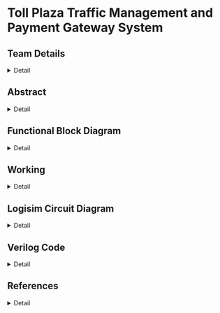 # Toll Plaza Traffic Management and Payment Gateway System

<!-- First Section -->
## Team Details
<details>
  <summary>Detail</summary>
  
> Semester: 3rd Sem B. Tech. CSE

> Section: S1

> Team ID: S1-T11

> Member 1: Amulya Paathipati Kolar, 231CS111,  amulyapaathipatikolar.231cs111@nitk.edu.in

> Member 2: Preeti Mondal, 231CS144, preetimondal.231cs144@nitk.edu.in

> Member 3: Vanshika Mittal, 231CS163, vanshikamittal.231cs163@nitk.edu.in
</details>

<!-- Second Section -->
## Abstract
<details>
  <summary>Detail</summary>
  
  #### Motivation: 
  Toll plazas often become chaotic due to vehicles switching lanes to save time, and the mix of Fastag and cash users creates additional congestion. While Fastag systems aim to speed up toll collection, cash payments in Fastag lanes slow traffic. Toll facilities help reduce congestion and improve mobility, and provide an additional source of funding for local construction and maintenance projects. Hence, we aimed to create a more streamlined system that satisfies the mentioned functions.
  
  #### Problem Statement:
  We propose to make a system that reduces toll plaza congestion by segregating vehicles based on Fastag validity, weight, and payment method, while providing dedicated lanes for VIP and emergency vehicles. This system will streamline traffic flow, ensure efficient toll collection, and prioritize immediate passage for high-priority vehicles. Fastag users will experience a faster process with balance and payment checks, while non-Fastag users will be directed to cash lanes, minimizing overall delays.
  
  #### Features:
  1. Separate Lane for VIP and Emergency Vehicles: These vehicles will have a dedicated lane for immediate passage.
  2. General Vehicle Check for Fastag Validity: All general vehicles will be checked for a valid Fastag account (using Luhn’s Algorithm).
     - Vehicles with Fastag will be segregated into lanes based on their weight.
     - Vehicles without Fastag will be directed to a cash counter.
  3. Balance Check and Payment Authentication: At the toll gate, the system will check the Fastag balance:
     - If balance is sufficient, payment is authenticated and a green light will indicate that the vehicle can pass.
     - If balance is insufficient or payment fails, a red light will indicate the vehicle is not allowed to pass.
 
</details>

## Functional Block Diagram
<details>
  <summary>Detail</summary>
  
![S1-T11 drawio](https://github.com/user-attachments/assets/a72f91d2-8ab6-482d-8920-6cf7948c18bd)

</details>

<!-- Third Section -->
## Working
<details>
  <summary>Detail</summary>

This project aims to implement an intelligent vehicle lane management system with priority vehicle handling and Fastag validation. The system operates as follows:
1. Priority Vehicle Detection: A 2-bit counter and a button are used to differentiate between priority and non-priority vehicles. When the button is pressed once, it signals the presence of a priority vehicle, and pressing it again indicates a regular vehicle such as a truck, car, or bike.
2. Fastag Validation Using Luhn’s Algorithm: The system takes the Fastag ID of the vehicle as a 16-bit input (4 digit number represented in BCD format) and validates it using the Luhn Algorithm. The Luhn algorithm, also known as the modulus 10 or mod 10 algorithm, is a checksum formula used to validate a variety of identification numbers, such as credit card numbers, IMEI numbers and Social Insurance Numbers. This algorithm checks the validity of the Fastag by performing a series of steps:
    - Starting from the rightmost digit, every second digit is doubled.
    - If doubling results in a number greater than 9, the digits of the number are added together. This part of the circuit was optimized by using the Quine - McCluskey Method.
    - The adjusted and untouched digits are summed, and the sum is checked using modulo 10. If the result is 0, the Fastag is considered valid. Otherwise, the vehicle is redirected to the cash payment lane.
3. Vehicle Type Identification: Once validated, the vehicle type is input using a button and a modulo-3 2-bit counter, categorizing the vehicle as a truck (00), car (01), or bike (10).
4. Lane Assignment: The system assigns lanes based on vehicle type using multiplexers:
    - Trucks are assigned to lanes 1 and 2.
    - Cars are assigned to lanes 3 and 4.
    - Bikes are assigned to lanes 5 and 6. 
    - Lane assignment is managed to evenly distribute vehicles across lanes to avoid congestion using a comparator. Additional logic ensures that no lane exceeds the maximum capacity of 7 vehicles, as indicated by a 3-bit up-down counter.
5. Queue Management and Payment Processing: Upon entering a lane, the vehicle must pay a toll. The system takes the toll amount as input and randomly generates the vehicle’s account balance. If the balance is sufficient, payment is processed successfully, allowing the vehicle to pass and decrementing the queue size. Otherwise, the vehicle remains in the lane until payment is resolved.

#### Flowchart
<p align="center">
  <img src="https://github.com/user-attachments/assets/a2ea39b6-1c3d-4e31-8236-0afb8e918e66" width =800/>
</p>

#### Functional Table
![S1-T11-Functional Table](https://github.com/user-attachments/assets/ad29610d-726f-4c59-99e6-045c37e24a9a)

(Key: Clk- Clock, Res- Reset, En- Enable, P- Priority Vehicle, C- Common Vehicle)

</details>

<!-- Fourth Section -->
## Logisim Circuit Diagram
<details>
  <summary>Detail</summary>

  The [Logisim](https://github.com/Vanshika-Mittal/TollPlazaManagementSystem-S1-T11/tree/main/Logisim) folder consists of the logisim files of the overall Toll Plaza Management circuit.

  ```
  Steps to use main circuit:
   1.  Using Priority Vehicle button, indicate whether vehicle is of priority or not
   2.  Input Vehicle's 16-bit Fastag ID and select Vehicle Type using button
   3.  Enqueue Vehicle, it will be added to appropriate lane if Fastag verified
   4.  Update Ticket Price
   5.  Using Ctrl+K, simulate regular clock ticks to ensure vehicles dequeued at regular frequency
```

  #### Main Circuit Diagram:
  ![S1-T11-Main](https://github.com/Vanshika-Mittal/TollPlazaManagementSystem-S1-T11/blob/main/Snapshots/Logisim%20Circuits/S1-T11-Main.png)

<details>
  <summary>Additional Module Circuit Diagrams</summary>
  
  #### Luhn's Algorithm Module:
  <p align="center">
  <img src="https://github.com/Vanshika-Mittal/TollPlazaManagementSystem-S1-T11/blob/main/Snapshots/Logisim%20Circuits/S1-T11-LuhnsAlgorithm.png?raw=true" width=500/>
  </p>

  #### Lane Separation Module:

   <p align="center">
  <img src="https://github.com/Vanshika-Mittal/TollPlazaManagementSystem-S1-T11/blob/main/Snapshots/Logisim%20Circuits/S1-T11-LaneSeparator.png?raw=true" width=500/>
  </p>

  #### Payment Processor Module:
   <p align="center">
  <img src="https://github.com/Vanshika-Mittal/TollPlazaManagementSystem-S1-T11/blob/main/Snapshots/Logisim%20Circuits/S1-T11-PaymentProcessor.png?raw=true" width=600/>
  </p>
</details>
</details>

<!-- Fifth Section -->
## Verilog Code

<details>
  <summary>Detail</summary>
  
  The [Verilog](https://github.com/Vanshika-Mittal/TollPlazaManagementSystem-S1-T11/tree/main/Verilog) folder contains the main verilog code files with Gate-level and Behavioural Modelling with all modules and functional test bench file. The relevant output files are also included in the same folder.

<details>
  <summary>Gateflow Modelling</summary>
  
  ``` verilog 
  
// Design of Digital Systems - Mini Project 2024-25
// S1-T11: Toll Plaza Management System
// Team members:
// 1. Amulya Paathipati Kolar 231CS111
// 2. Preeti Mondal 231CS144
// 3. Vanshika Mittal 231CS163

// Toll Plaza Management System Gateflow Modelling

module toll_traffic_management(clk, reset, enable, lane1, lane2, lane3, lane4, lane5, lane6, a, b, c, d, priority, common, cash, vhType, selectedLane, flane1, flane2, flane3, flane4, flane5, flane6, truck1_bal, truck2_bal, car1_bal, car2_bal, bike1_bal, bike2_bal);
    input clk, reset, enable;
    input [2:0] lane1, lane2, lane3, lane4, lane5, lane6;
    input [3:0] a, b, c, d;
    input priority, common;
    input [1:0] vhType;
    output reg cash;
    output [2:0] selectedLane;
    output [2:0] flane1, flane2, flane3, flane4, flane5, flane6;
    output [3:0] truck1_bal, truck2_bal, car1_bal, car2_bal, bike1_bal, bike2_bal;

    wire cashW;
    wire [2:0] l21, l22, l23, l24, l25, l26, chosenLane;
    wire [3:0] truck_bal1, truck_bal2, car_bal1, car_bal2, bike_bal1, bike_bal2;
    
    luhn_gate LG (.a(a), .b(b), .c(c), .d(d), .enable(enable), .valid(cashW)); // check if the vehicle has a valid fastag ID
    lane_separation LS ( // direct the vehicle to the appropriate lane
        .lane1(lane1),
        .lane2(lane2),
        .lane3(lane3),
        .lane4(lane4),
        .lane5(lane5),
        .lane6(lane6),
        .vhType(vhType),
        .en(enable),
        .clk(clk),
        .selectedLane(chosenLane),
        .flane1(flane1),
        .flane2(flane2),
        .flane3(flane3),
        .flane4(flane4),
        .flane5(flane5),
        .flane6(flane6)
    );

    payment_processor PP ( // checks the balances of vehicles at the gates and validates payments
        .selectedLane(chosenLane),
        .lane1(lane1), 
        .lane2(lane2), 
        .lane3(lane3), 
        .lane4(lane4), 
        .lane5(lane5), 
        .lane6(lane6),
        .vhType(vhType),
        .clk(~clk), 
        .reset(reset), 
        .Lane1(l21), 
        .Lane2(l22), 
        .Lane3(l23), 
        .Lane4(l24), 
        .Lane5(l25), 
        .Lane6(l26),
        .truck_bal1(truck_bal1), 
        .truck_bal2(truck_bal1), 
        .car_bal1(car_bal1), 
        .car_bal2(car_bal2), 
        .bike_bal1(bike_bal1), 
        .bike_bal2(bike_bal2)
    );

    assign selectedLane = chosenLane;
    assign truck1_bal = truck_bal1;
    assign truck2_bal = truck_bal2;
    assign car1_bal = car_bal1;
    assign car2_bal = car_bal2;
    assign bike1_bal = bike_bal1;
    assign bike2_bal = bike_bal2;
endmodule

// validating fastag IDs
module luhn_gate (a, b, c, d, enable, valid);
    input [3:0] a, b, c, d;
    input enable; 
    output valid;

    wire [3:0] b2, d2, sum1, sum2, sum3, sum4, sum5, sum6;
    wire [3:0] y1;
    wire y2;

    // doubling the even indexed digits
    double_bcd double1(b, b2);
    double_bcd double2(d, d2);

    buf(y1[0], 0);
    buf(y1[1], 0);
    buf(y1[2], 0);
    buf(y1[3], 0);

    // adding all the digits
    eight_bit_adder adder1(y1, a, b2, sum1, sum2);
    eight_bit_adder adder2(sum1, sum2, c, sum3, sum4);
    eight_bit_adder adder3(sum3, sum4, d, sum5, sum6);

    // checking if the sum % 10 == 0
    nor(y2, sum6[3], sum6[2], sum6[1], sum6[0]);
    and(valid, y2, enable);
endmodule

// segregates vehicles into their types (trucks, cars, bikes)
module vehicle_type_segregation (clk, reset, type);
    input clk, reset;
    output [1:0] type;

    wire q1, q0;
    two_bit_counter CTB (.clk(clk), .reset(reset), .count(type));
endmodule

// directs the vehicle to the most appropriate lane
module lane_separation (lane1, lane2, lane3, lane4, lane5, lane6, vhType, en, clk, selectedLane, flane1, flane2, flane3, flane4, flane5, flane6);
    input wire [2:0] lane1, lane2, lane3, lane4, lane5, lane6;
    input [1:0] vhType;
    input en, clk;
    output [2:0] selectedLane;
    output [2:0] flane1, flane2, flane3, flane4, flane5, flane6;
    
    wire [2:0] finalLane;
    wire [7:0] out;
    wire [2:0] y1, l1, l2, l3, y2;
    buf(y1[0], 0);
    buf(y1[1], 0);
    buf(y1[2], 0);
    mux4to1 mux1(lane1, lane3, lane5, y1, vhType, l1);
    mux4to1 mux2(lane2, lane4, lane6, y1, vhType, l2);
    comparator_3_bit comp1(l1, l2, l3);
    buf (y2[2], vhType[1]);
    buf (y2[1], vhType[0]);
    buf (y2[0], 0);
    three_bit_adder adder1(l3, y2, selectedLane);
    decoder3_to_8 decoder1(selectedLane, out, en);

    wire up, ctrl1, ctrl2, ctrl3, ctrl4, ctrl5, ctrl6;
    buf(up, 1);
    and(ctrl1, clk, out[1]);
    and(ctrl2, clk, out[2]);
    and(ctrl3, clk, out[3]);
    and(ctrl4, clk, out[4]);
    and(ctrl5, clk, out[5]);
    and(ctrl6, clk, out[6]);

    up_down_counter UDC1 (.clk(ctrl1), .reset(reset), .up_down(up), .curr(lane1), .count(flane1));
    up_down_counter UDC2 (.clk(ctrl2), .reset(reset), .up_down(up), .curr(lane2), .count(flane2));
    up_down_counter UDC3 (.clk(ctrl3), .reset(reset), .up_down(up), .curr(lane3), .count(flane3));
    up_down_counter UDC4 (.clk(ctrl4), .reset(reset), .up_down(up), .curr(lane4), .count(flane4));
    up_down_counter UDC5 (.clk(ctrl5), .reset(reset), .up_down(up), .curr(lane5), .count(flane5));
    up_down_counter UDC6 (.clk(ctrl6), .reset(reset), .up_down(up), .curr(lane6), .count(flane6));
endmodule

// generates random balances for vehicles at every lane and checks if the vehicle has enough balance to pay the toll ticket
module payment_processor (selectedLane, lane1, lane2, lane3, lane4, lane5, lane6, vhType, clk, reset, Lane1, Lane2, Lane3, Lane4, Lane5, Lane6, truck_bal1, truck_bal2, car_bal1, car_bal2, bike_bal1, bike_bal2);
    input [2:0] selectedLane, lane1, lane2, lane3, lane4, lane5, lane6;
    input [1:0] vhType;
    input clk, reset;
    output wire [2:0] Lane1, Lane2, Lane3, Lane4, Lane5, Lane6;
    output [3:0] truck_bal1, truck_bal2, car_bal1, car_bal2, bike_bal1, bike_bal2;

    wire [3:0] truck1_bal, truck2_bal, car1_bal, car2_bal, bike1_bal, bike2_bal;
    wire [3:0] truckT, carT, bikeT;
    assign truckT = 4'b0101;
    assign carT = 4'b0100;
    assign bikeT = 4'b0010;

    random_4bit_truck1 RBT1 (.clk(~clk), .reset(reset), .random_number(truck1_bal));
    random_4bit_truck2 RBT2 (.clk(~clk), .reset(reset), .random_number(truck2_bal));
    random_4bit_car1 RBC1 (.clk(~clk), .reset(reset), .random_number(car1_bal));
    random_4bit_car2 RBC2 (.clk(~clk), .reset(reset), .random_number(car2_bal));
    random_4bit_bike1 RBB1 (.clk(~clk), .reset(reset), .random_number(bike1_bal));
    random_4bit_bike2 RBB2 (.clk(~clk), .reset(reset), .random_number(bike2_bal));

    wire tb1_gt, tb1_lt, tb1_et;
    wire tb2_gt, tb2_lt, tb2_et;
    wire cb1_gt, cb1_lt, cb1_et;
    wire cb2_gt, cb2_lt, cb2_et;
    wire bb1_gt, bb1_lt, bb1_et;
    wire bb2_gt, bb2_lt, bb2_et;

    comparator_4_bit CFB1 (.A(truck1_bal), .B(truckT), .A_gt_B(tb1_gt), .A_lt_B(tb1_lt), .A_eq_B(tb1_et));
    comparator_4_bit CFB2 (.A(truck2_bal), .B(truckT), .A_gt_B(tb2_gt), .A_lt_B(tb2_lt), .A_eq_B(tb2_et));
    comparator_4_bit CFB3 (.A(car1_bal), .B(carT), .A_gt_B(cb1_gt), .A_lt_B(cb1_lt), .A_eq_B(cb1_et));
    comparator_4_bit CFB4 (.A(car2_bal), .B(carT), .A_gt_B(cb2_gt), .A_lt_B(cb2_lt), .A_eq_B(cb2_et));
    comparator_4_bit CFB5 (.A(bike1_bal), .B(bikeT), .A_gt_B(bb1_gt), .A_lt_B(bb1_lt), .A_eq_B(bb1_et));
    comparator_4_bit CFB6 (.A(bike2_bal), .B(bikeT), .A_gt_B(bb2_gt), .A_lt_B(bb2_lt), .A_eq_B(bb2_et));

    wire t1_res, t2_res, c1_res, c2_res, b1_res, b2_res;
    or(t1_res, tb1_gt, tb1_et);
    or(t2_res, tb2_gt, tb2_et);
    or(c1_res, cb1_gt, cb1_et);
    or(c2_res, cb2_gt, cb2_et);
    or(b1_res, bb1_gt, bb1_et);
    or(b2_res, bb2_gt, bb2_et);

    wire t1_ud, t2_ud, c1_ud, c2_ud, b1_ud, b2_ud; 
    not(t1_ud, t1_res);
    not(t2_ud, t2_res);
    not(c1_ud, c1_res);
    not(c2_ud, c2_res);
    not(b1_ud, b1_res);
    not(b2_ud, b2_res);

    up_down_counter UDC1 (.clk(clk), .reset(reset), .up_down(t1_ud), .curr(lane1), .count(Lane1));
    up_down_counter UDC2 (.clk(clk), .reset(reset), .up_down(t2_ud), .curr(lane2), .count(Lane2));
    up_down_counter UDC3 (.clk(clk), .reset(reset), .up_down(c1_ud), .curr(lane3), .count(Lane3));
    up_down_counter UDC4 (.clk(clk), .reset(reset), .up_down(c2_ud), .curr(lane4), .count(Lane4));
    up_down_counter UDC5 (.clk(clk), .reset(reset), .up_down(b1_ud), .curr(lane5), .count(Lane5));
    up_down_counter UDC6 (.clk(clk), .reset(reset), .up_down(b2_ud), .curr(lane6), .count(Lane6));
endmodule

// generates a random 4-bit binary number for the balance
module random_4bit_truck1 (
    input wire clk,
    input wire reset,
    output wire [3:0] random_number
);

    wire [3:0] lfsr;
    wire feedback;
    wire d0, d1, d2, d3;

    xor(feedback, lfsr[3], lfsr[2]);

    d_flip_flop ff23 (.clk(clk), .d(d0), .reset(reset), .q(lfsr[0]));
    d_flip_flop ff24 (.clk(clk), .d(d1), .reset(reset), .q(lfsr[1]));
    d_flip_flop ff25 (.clk(clk), .d(d2), .reset(reset), .q(lfsr[2]));
    d_flip_flop ff26 (.clk(clk), .d(d3), .reset(reset), .q(lfsr[3]));

    not (d0, reset);
    and (d1, lfsr[0], reset);
    and (d2, lfsr[1], reset);
    and (d3, feedback, reset);

    assign random_number = lfsr;
endmodule

module random_4bit_truck2 (
    input wire clk,
    input wire reset,
    output wire [3:0] random_number
);

    wire [3:0] lfsr;
    wire feedback;
    wire d0, d1, d2, d3;

    xor(feedback, lfsr[3], lfsr[2]);

    d_flip_flop ff19 (.clk(clk), .d(d0), .reset(reset), .q(lfsr[0]));
    d_flip_flop ff20 (.clk(clk), .d(d1), .reset(reset), .q(lfsr[1]));
    d_flip_flop ff21 (.clk(clk), .d(d2), .reset(reset), .q(lfsr[2]));
    d_flip_flop ff22 (.clk(clk), .d(d3), .reset(reset), .q(lfsr[3]));

    not (d0, reset);
    and (d1, lfsr[0], reset);
    and (d2, lfsr[1], reset);
    and (d3, feedback, reset);

    assign random_number = lfsr;
endmodule

module random_4bit_car1 (
    input wire clk,
    input wire reset,
    output wire [3:0] random_number
);

    wire [3:0] lfsr;
    wire feedback;
    wire d0, d1, d2, d3;

    xor(feedback, lfsr[3], lfsr[2]);

    d_flip_flop ff15 (.clk(clk), .d(d0), .reset(reset), .q(lfsr[0]));
    d_flip_flop ff16 (.clk(clk), .d(d1), .reset(reset), .q(lfsr[1]));
    d_flip_flop ff17 (.clk(clk), .d(d2), .reset(reset), .q(lfsr[2]));
    d_flip_flop ff18 (.clk(clk), .d(d3), .reset(reset), .q(lfsr[3]));

    not (d0, reset);
    and (d1, lfsr[0], reset);
    and (d2, lfsr[1], reset);
    and (d3, feedback, reset);

    assign random_number = lfsr;
endmodule

module random_4bit_car2 (
    input wire clk,
    input wire reset,
    output wire [3:0] random_number
);

    wire [3:0] lfsr;
    wire feedback;
    wire d0, d1, d2, d3;

    xor(feedback, lfsr[3], lfsr[2]);

    d_flip_flop ff11 (.clk(clk), .d(d0), .reset(reset), .q(lfsr[0]));
    d_flip_flop ff12 (.clk(clk), .d(d1), .reset(reset), .q(lfsr[1]));
    d_flip_flop ff13 (.clk(clk), .d(d2), .reset(reset), .q(lfsr[2]));
    d_flip_flop ff14 (.clk(clk), .d(d3), .reset(reset), .q(lfsr[3]));

    not (d0, reset);
    and (d1, lfsr[0], reset);
    and (d2, lfsr[1], reset);
    and (d3, feedback, reset);

    assign random_number = lfsr;
endmodule

module random_4bit_bike1 (
    input wire clk,
    input wire reset,
    output wire [3:0] random_number
);

    wire [3:0] lfsr;
    wire feedback;
    wire d0, d1, d2, d3;

    xor(feedback, lfsr[3], lfsr[2]);

    d_flip_flop ff7 (.clk(clk), .d(d0), .reset(reset), .q(lfsr[0]));
    d_flip_flop ff8 (.clk(clk), .d(d1), .reset(reset), .q(lfsr[1]));
    d_flip_flop ff9 (.clk(clk), .d(d2), .reset(reset), .q(lfsr[2]));
    d_flip_flop ff10 (.clk(clk), .d(d3), .reset(reset), .q(lfsr[3]));

    not (d0, reset);
    and (d1, lfsr[0], reset);
    and (d2, lfsr[1], reset);
    and (d3, feedback, reset);

    assign random_number = lfsr;
endmodule

module random_4bit_bike2 (
    input wire clk,
    input wire reset,
    output wire [3:0] random_number
);

    wire [3:0] lfsr;
    wire feedback;
    wire d0, d1, d2, d3;

    xor(feedback, lfsr[3], lfsr[2]);

    d_flip_flop ff3 (.clk(clk), .d(d0), .reset(reset), .q(lfsr[0]));
    d_flip_flop ff4 (.clk(clk), .d(d1), .reset(reset), .q(lfsr[1]));
    d_flip_flop ff5 (.clk(clk), .d(d2), .reset(reset), .q(lfsr[2]));
    d_flip_flop ff6 (.clk(clk), .d(d3), .reset(reset), .q(lfsr[3]));

    not (d0, reset);
    and (d1, lfsr[0], reset);
    and (d2, lfsr[1], reset);
    and (d3, feedback, reset);

    assign random_number = lfsr;
endmodule


// compares two 4-bit binary numbers
module comparator_4_bit (
    input wire [3:0] A,
    input wire [3:0] B,
    output wire A_gt_B,
    output wire A_lt_B,
    output wire A_eq_B
);

    wire [3:0] a_not, b_not;
    wire [3:0] a_and_b;
    wire [3:0] a_and_b_not;
    wire [3:0] a_not_and_b;
    wire [3:0] a_gt_b_intermediate, a_lt_b_intermediate;

    not (a_not[0], A[0]);
    not (a_not[1], A[1]);
    not (a_not[2], A[2]);
    not (a_not[3], A[3]);
    
    not (b_not[0], B[0]);
    not (b_not[1], B[1]);
    not (b_not[2], B[2]);
    not (b_not[3], B[3]);

    wire w1, w2, w3, w4, w11, w12, w21, w22, w31, w32, w41, w42;

    and(A_eq_B, w1, w2, w3, w4);
    and(w11, A[0], b_not[0]);
    and(w12, a_not[0], B[0]);
    or(w1, w11, w12);
    and(w21, A[1], b_not[1]);
    and(w22, a_not[1], B[1]);
    or(w2, w21, w22);
    and(w31, A[2], b_not[2]);
    and(w32, a_not[2], B[2]);
    or(w3, w31, w32);
    and(w41, A[3], b_not[3]);
    and(w42, a_not[3], B[3]);
    or(w4, w41, w42);

    wire a_gt_b_0, a_gt_b_1, a_gt_b_2, a_gt_b_3;
    wire w5, w6, w7, w8, w9, w10, w13, w14;

    and (a_gt_b_0, A[3], b_not[3]);
    and(w5, A[3], B[3]);
    and (a_gt_b_1, A[2], b_not[2], w5);
    and(w6, A[2], B[2]);
    and(w7, A[3], B[3]);
    or(w8, w6, w7);
    and (a_gt_b_2, A[1], b_not[1], w8);
    and(w9, A[1], B[1]);
    and(w10, A[2], B[2]);
    and(w13, A[3], B[3]);
    or(w14, w9, w10, w13);
    and (a_gt_b_3, A[0], b_not[0], w14);

    or (A_gt_B, a_gt_b_0, a_gt_b_1, a_gt_b_2, a_gt_b_3);

    wire a_lt_b_0, a_lt_b_1, a_lt_b_2, a_lt_b_3;

    and (a_lt_b_0, B[3], a_not[3]);
    and (a_lt_b_1, B[2], a_not[2], w5);
    and (a_lt_b_2, B[1], a_not[1], w8);
    and (a_lt_b_3, B[0], a_not[0], w14);

    or (A_lt_B, a_lt_b_0, a_lt_b_1, a_lt_b_2, a_lt_b_3);
endmodule

// 3-bit up-down counter used to increment and decrement the count of vehicles at every lane
module up_down_counter (
    input wire clk,
    input wire reset,
    input wire up_down,
    input wire [2:0] curr, 
    output reg [2:0] count
);

    wire n1, n2, n3, n4, n5, n6;
    wire [2:0] temp;

    d_flip_flop ff0 (.clk(clk), .d(curr[0]), .reset(reset), .q(temp[0]));
    d_flip_flop ff1 (.clk(clk), .d(curr[1]), .reset(reset), .q(temp[1]));
    d_flip_flop ff2 (.clk(clk), .d(curr[2]), .reset(reset), .q(temp[2]));

    not(n1, count[0]);
    not(n2, count[1]);
    not(n3, count[2]);

    and(and1, up_down, n1);
    and(and2, count[0], up_down);
    and(and3, count[1], count[0]);

    and(and4, n1, n2);
    and(and5, count[1], n1);
    and(and6, n2, n3);

    or(d0, and1, count[0]);
    or(d1, and2, and4);
    or(d2, and3, and6);

endmodule

module two_bit_counter (
    input wire clk,
    input wire reset,
    output wire [1:0] count
);
    wire nclk;
    wire d0, d1;
    wire q0, q1;

    not(nclk, clk);
    d_flip_flop ff0 (.clk(clk), .d(d0), .reset(reset), .q(q0));
    d_flip_flop ff1 (.clk(clk), .d(d1), .reset(reset), .q(q1));
    xor(d0, q0, 1'b1);
    and(d1, q0, nclk);
    assign count = {q1, q0};
endmodule

module d_flip_flop (
    input wire clk,
    input wire d,
    input wire reset,
    output wire q
);

    wire nclk;
    wire nand1_out, nand2_out;

    not(nclk, clk);

    nand(nand1_out, d, nclk);
    nand(nand2_out, nand1_out, clk);

    wire reset_n;
    not(reset_n, reset);
    nand(q, nand2_out, reset_n);

endmodule

module decoder3_to_8 (in, out, en);
    input [2:0] in;
    input en;
    output [7:0] out;

    wire [2:0] not_in;

    // NOT gates for input
    not (not_in[0], in[0]);
    not (not_in[1], in[1]);
    not (not_in[2], in[2]);

    // AND gates to generate outputs
    and (out[0], not_in[2], not_in[1], not_in[0], en);
    and (out[1], not_in[2], not_in[1], in[0], en);
    and (out[2], not_in[2], in[1], not_in[0], en);
    and (out[3], not_in[2], in[1], in[0], en);
    and (out[4], in[2], not_in[1], not_in[0], en);
    and (out[5], in[2], not_in[1], in[0], en);
    and (out[6], in[2], in[1], not_in[0], en);
    and (out[7], in[2], in[1], in[0], en);

endmodule

module comparator_3_bit (A, B, Cout);
    input [2:0] A, B;
    output [2:0] Cout;

    wire a2_not, b2_not; 
    wire a1_not, b1_not;
    wire a0_not, b0_not; 

    // Invert the inputs
    not (a2_not, A[2]);
    not (b2_not, B[2]);
    not (a1_not, A[1]);
    not (b1_not, B[1]);
    not (a0_not, A[0]);
    not (b0_not, B[0]);

    // Equal condition: A == B
    wire eq0, eq1, eq2, eq;
    xnor (eq1, A[0], B[0]);
    xnor (eq2, A[1], B[1]);
    xnor (eq3, A[2], B[2]);

    or (eq, eq0, eq1);  
    or (eq, eq2, eq);  
    or (eq, eq3, eq); 

    // Less than condition: A < B
    wire lt1, lt2, lt3, lt;
    and (lt1, a2_not, B[2]); 
    and (lt2, A[2], b2_not); 
    and (lt3, eq3, eq2, A[1], b1_not); 
    
    or (lt, lt1, lt2, lt3);

    // Greater than condition: A > B
    wire gt1, gt2, gt3, gt;
    and (gt1, A[2], b2_not); 
    and (gt2, a2_not, B[2]); 
    and (gt3, eq3, eq2, a1_not, B[1]); 

    or (gt, gt1, gt2, gt3);

    // Combining conditions
    wire eg;
    or(eg, gt, eq);
    buf(Cout[2], 0);
    buf(Cout[1], eg);
    buf(Cout[0], lt);
endmodule

module mux2to1 (in0, in1, control, out);
    input in0, in1, control;
    output out;

    wire n_ctrl;

    not(n_ctrl, control);
    and(a, n_ctrl, in0);
    and(b, control, in1);
    or(out, a, b);
endmodule

module mux4to1 (
    input wire [2:0] in0, 
    input wire [2:0] in1, 
    input wire [2:0] in2, 
    input wire [2:0] in3, 
    input wire [1:0] control, 
    output [2:0] out
);
    wire not_control0, not_control1;
    wire [2:0] and0, and1, and2, and3;
    
    not (not_control0, control[0]);
    not (not_control1, control[1]);

    and (and0[0], in0[0], not_control1, not_control0); // Select in0
    and (and0[1], in0[1], not_control1, not_control0);
    and (and0[2], in0[2], not_control1, not_control0);

    and (and1[0], in1[0], not_control1, control[0]); // Select in1
    and (and1[1], in1[1], not_control1, control[0]);
    and (and1[2], in1[2], not_control1, control[0]);

    and (and2[0], in2[0], control[1], not_control0); // Select in2
    and (and2[1], in2[1], control[1], not_control0);
    and (and2[2], in2[2], control[1], not_control0);

    and (and3[0], in3[0], control[1], control[0]); // Select in3
    and (and3[1], in3[1], control[1], control[0]);
    and (and3[2], in3[2], control[1], control[0]);

    or (out[0], and0[0], and1[0], and2[0], and3[0]);
    or (out[1], and0[1], and1[1], and2[1], and3[1]);
    or (out[2], and0[2], and1[2], and2[2], and3[2]);
    
endmodule

// to double a bcd digit
module double_bcd (a, b);
    input [3:0] a;
    output [3:0] b;

    wire n_a0, n_a1, n_a2, n_a3;
    wire w1, w2, w3, w4, w5, w6, w7, w8, w9, w10;

    // NOT gates for a
    not (n_a0, a[0]);
    not (n_a1, a[1]);
    not (n_a2, a[2]);
    not (n_a3, a[3]);

    or(w1, a[1], a[0]);
    and(w2, w1, a[2]);
    or(b[0], w2, a[3]);

    and(w3, n_a3, n_a2, a[0]);
    and(w4, a[2], a[1], n_a0);
    and(w5, a[3], n_a0);
    or(b[1], w3, w4, w5);

    and(w6, n_a0, a[3]);
    or(w7, n_a2, a[0]);
    and(w8, w7, a[1]);
    or(b[2], w6, w8);

    and(w9, a[3], a[0]);
    and(w10, a[2], n_a1, n_a0);
    or(b[3], w9, w10);

endmodule

module eight_bit_adder (a1, a2, b, sum1, sum2);
    input [3:0] a1, a2, b;
    output [3:0] sum1, sum2;

    wire y1, y2, cin;
    wire [3:0] b2;
    buf (cin, 0);
    bcd_adder adder1(a2, b, cin, sum2, y1);
    buf(b2[3], 0);
    buf(b2[2], 0);
    buf(b2[1], 0);
    buf(b2[0], y1);
    bcd_adder adder2(a1, b2, cin, sum1, y2);
endmodule

module bcd_adder (a, b, cin, sum, cout);
    input [3:0] a;
    input [3:0] b;
    input wire cin;
    output [3:0] sum;
    output wire cout;

    wire [3:0] s1;
    wire [3:0] b2;
    wire c1, y1, y2, y3, c2;
    four_bit_adder adder1(a, b, cin, s1, c1);
    and(y1, s1[3], s1[2]);
    and(y2, s1[3], s1[1]);
    or(y3, y1, y2, c1);
    buf(b2[3], 0);
    buf(b2[2], y3);
    buf(b2[1], y3);
    buf(b2[0], 0);
    four_bit_adder adder2(s1, b2, cin, sum, c2);
    buf(cout, y3);
endmodule

module four_bit_adder (a, b, cin, sum, cout);
    input [3:0] a;
    input [3:0] b;
    input wire cin;
    output [3:0] sum;
    output cout;

    wire [2:0] s;
    full_adder fa1 (a[0], b[0], cin, sum[0], s[0]);
    full_adder fa2 (a[1], b[1], s[0], sum[1], s[1]);
    full_adder fa3 (a[2], b[2], s[1], sum[2], s[2]);
    full_adder fa4 (a[3], b[3], s[2], sum[3], cout);
endmodule

module three_bit_adder (a, b, sum);
    input [2:0] a;
    input [2:0] b;
    output [2:0] sum;

    wire cin;
    wire [2:0] s;
    buf(cin, 0);
    full_adder fa4 (a[0], b[0], cin, sum[0], s[0]);
    full_adder fa5 (a[1], b[1], s[0], sum[1], s[1]);
    full_adder fa6 (a[2], b[2], s[1], sum[2], s[2]);
endmodule

module full_adder (a, b, c, sum, carry);
    input a, b, c;
    output sum, carry;

    wire y1, y2, y3, y4;

    xor(y1, a, b);
    xor(sum, y1, c);
    and(y3, a, b);
    and(y4, y1, c);
    or(carry, y3, y4);
endmodule
```

</details>

<details>
  <summary>Behavioral Modelling</summary>

  ``` verilog
// Design of Digital Systems - Mini Project 2024-25
// S1-T11: Toll Plaza Management System
// Team members:
// 1. Amulya Paathipati Kolar 231CS111
// 2. Preeti Mondal 231CS144
// 3. Vanshika Mittal 231CS163

// Toll Plaza Management System Behavioral Modelling

module toll_traffic_management (clk, reset, enable, lane1, lane2, lane3, lane4, lane5, lane6, a, b, c, d, priority, common, cash, vhType, selectedLane, flane1, flane2, flane3, flane4, flane5, flane6, truck1_bal, truck2_bal, car1_bal, car2_bal, bike1_bal, bike2_bal);
    input clk, reset, enable;
    input [2:0] lane1, lane2, lane3, lane4, lane5, lane6;
    input [3:0] a, b, c, d;
    input priority, common;
    input [1:0] vhType;

    output cash;
    output reg [2:0] selectedLane, flane1, flane2, flane3, flane4, flane5, flane6;
    output [3:0] truck1_bal, truck2_bal, car1_bal, car2_bal, bike1_bal, bike2_bal;

    always @ (posedge clk or negedge clk) begin
        case (vhType)
            2'b00: begin
                if (lane1 > lane2) begin
                    selectedLane <= 3'b010;
                end
                else begin
                    selectedLane <= 3'b001;
                end
            end
            2'b01: begin
                if (lane3 > lane4) begin
                    selectedLane <= 3'b100;
                end
                else begin
                    selectedLane <= 3'b011;
                end
            end
            2'b10: begin
                if (lane5 > lane6) begin
                    selectedLane <= 3'b110;
                end
                else begin
                    selectedLane <= 3'b101;
                end
            end
        endcase
    end

    always @ (negedge clk) begin
        case(selectedLane)
            3'b001: begin
                flane1 <= lane1 + 3'b001;
                flane2 <= lane2;
                flane3 <= lane3;
                flane4 <= lane4;
                flane5 <= lane5;
                flane6 <= lane6;
            end
            3'b010: begin
                flane1 <= lane1;
                flane2 <= lane2 + 3'b001;
                flane3 <= lane3;
                flane4 <= lane4;
                flane5 <= lane5;
                flane6 <= lane6;
            end
            3'b011: begin
                flane1 <= lane1;
                flane2 <= lane2;
                flane3 <= lane3 + 3'b001;
                flane4 <= lane4;
                flane5 <= lane5;
                flane6 <= lane6;
            end
            3'b100: begin
                flane1 <= lane1;
                flane2 <= lane2;
                flane3 <= lane3;
                flane4 <= lane4 + 3'b001;
                flane5 <= lane5;
                flane6 <= lane6;
            end
            3'b101: begin
                flane1 <= lane1;
                flane2 <= lane2;
                flane3 <= lane3;
                flane4 <= lane4;
                flane5 <= lane5 + 3'b001;
                flane6 <= lane6;
            end
            3'b110: begin
                flane1 <= lane1;
                flane2 <= lane2;
                flane3 <= lane3;
                flane4 <= lane4;
                flane5 <= lane5;
                flane6 <= lane6 + 3'b001;
            end
        endcase
    end

    reg feedback;
    wire [3:0] truckT, carT, bikeT;
    assign truckT = 4'b0101;
    assign carT = 4'b0100;
    assign bikeT = 4'b0010;
    reg [3:0] num;
    reg [3:0] lfsr;

    always @ (posedge clk) begin
        if (lane1 > 3'b000) begin
            assign feedback = lfsr[3] ^ lfsr[2];
            if (reset) begin
                lfsr <= 4'b0001;
            end else begin
                lfsr <= {lfsr[2:0], feedback};
            end
            num <= lfsr;
            if (num >= truckT)
                flane1 <= lane1 - 3'b001;
            else
                flane1 <= lane1;
        end
        else
            flane1 <= lane1;

        if (lane2 > 3'b000) begin
            assign feedback = lfsr[3] ^ lfsr[2];
            if (reset) begin
                lfsr <= 4'b0010;
            end else begin
                lfsr <= {lfsr[2:0], feedback};
            end
            num <= lfsr;
            if (num >= truckT)
                flane2 <= lane2 - 3'b001;
            else
                flane2 <= lane2;
        end
        else
            flane2 <= lane2;

        if (lane3 > 3'b000) begin
            assign feedback = lfsr[3] ^ lfsr[2];
            if (reset) begin
                lfsr <= 4'b0011;
            end else begin
                lfsr <= {lfsr[2:0], feedback};
            end
            num <= lfsr;
            if (num >= carT)
                flane3 <= lane3 - 3'b001;
            else
                flane3 <= lane3;
        end
        else
            flane3 <= lane3;

        if (lane4 > 3'b000) begin
            assign feedback = lfsr[3] ^ lfsr[2];
            if (reset) begin
                lfsr <= 4'b0100;
            end else begin
                lfsr <= {lfsr[2:0], feedback};
            end
            num <= lfsr;
            if (num >= carT)
                flane4 <= lane4 - 3'b001;
            else
                flane4 <= lane4;
            end
        else
            flane4 <= lane4;

        if (lane5 > 3'b000) begin
            assign feedback = lfsr[3] ^ lfsr[2];
            if (reset) begin
                lfsr <= 4'b0101;
            end else begin
                lfsr <= {lfsr[2:0], feedback};
            end
            num <= lfsr;
            if (num >= bikeT)
                flane5 <= lane5 - 3'b001;
            else
                flane5 <= lane5;
        end
        else
            flane5 <= lane5;

        if (lane6 > 3'b000) begin
            assign feedback = lfsr[3] ^ lfsr[2];
            if (reset) begin
                lfsr <= 4'b0110;
            end else begin
                lfsr <= {lfsr[2:0], feedback};
            end
            num <= lfsr;
            if (num >= bikeT)
                flane6 <= lane6 - 3'b001;
            else
                flane6 <= lane6;
        end
        else
            flane6 <= lane6;
    end

endmodule
  ```
</details>

<details>
  <summary>Testbench</summary>
  
  ``` verilog
  
// Design of Digital Systems - Mini Project 2024-25
// S1-T11: Toll Plaza Management System
// Team members:
// 1. Amulya Paathipati Kolar 231CS111
// 2. Preeti Mondal 231CS144
// 3. Vanshika Mittal 231CS163

// Toll Plaza Managemnet System Testbench

module toll_traffic_management_tb;
    reg clk, reset, enable;
    reg [2:0] lane1, lane2, lane3, lane4, lane5, lane6;
    reg [3:0] a, b, c, d;
    reg priority, common;
    reg [1:0] vhType;

    wire cash;
    wire [2:0] selectedLane, flane1, flane2, flane3, flane4, flane5, flane6;
    wire [3:0] truck1_bal, truck2_bal, car1_bal, car2_bal, bike1_bal, bike2_bal;

    // Instantiate the traffic management module
    toll_traffic_management TTF(
        .clk(clk), 
        .reset(reset), 
        .enable(enable), 
        .lane1(lane1), 
        .lane2(lane2), 
        .lane3(lane3), 
        .lane4(lane4), 
        .lane5(lane5), 
        .lane6(lane6), 
        .a(a), 
        .b(b), 
        .c(c), 
        .d(d), 
        .priority(priority), 
        .common(common), 
        .vhType(vhType),
        .cash(cash),  
        .selectedLane(selectedLane), 
        .flane1(flane1), 
        .flane2(flane2), 
        .flane3(flane3), 
        .flane4(flane4), 
        .flane5(flane5), 
        .flane6(flane6), 
        .truck1_bal(truck1_bal), .truck2_bal(truck2_bal), .car1_bal(car1_bal), .car2_bal(car2_bal), .bike1_bal(bike1_bal), .bike2_bal(bike2_bal)
    );

    // Clock generation
    always #5 clk = ~clk; // Toggle clock every 5 time units

    initial begin
        // Initialize inputs
        $display("Initializing system...");
        $display("Key:");
        $display("P: priority vehicle || C: common vehicle || ilx: initial count at lane x || flx: final count at lane x ||");
        $display("-------------------------------------------------------- Truth Table ---------------------------------------------------------");
        $display("Time | Clk | res | en | P | C | vhType | il1 | il2 | il3 | il4 | il5 | il6 | Lane | fl1 | fl2 | fl3 | fl4 | fl5 | fl6 |");
        $monitor("%4d | %3d | %3d | %2d | %1d | %1d | %6b | %3b | %3b | %3b | %3b | %3b | %3b | %4b | %3b | %3b | %3b | %3b | %3b | %3b |",
            $time, clk, reset, enable, priority, common, vhType, lane1, lane2, lane3, lane4, lane5, lane6, selectedLane, flane1, flane2, flane3, flane4, flane5, flane6);
        clk = 0;
        reset = 1;
        enable = 0;
        lane1 = 3'b010; lane2 = 3'b011; lane3 = 3'b001;
        lane4 = 3'b101; lane5 = 3'b110; lane6 = 3'b001;
        a = 4'b1001; b = 4'b0001; c = 4'b0101; d = 4'b1001;
        priority = 0; common = 1;
        vhType = 2'b00;
        // Release reset and enable the system
        #5;
        reset = 0;
        enable = 1;

        // Clock cycle 1
        #5;
        // Clock cycle 2: feed output from previous call into inputs
        lane1 = flane1; lane2 = flane2; lane3 = flane3;
        lane4 = flane4; lane5 = flane5; lane6 = flane6;
        priority = 0; common = 1;
        vhType = 2'b10;
        #5;
        // Clock cycle 3: feed output from previous call into inputs
        lane1 = flane1; lane2 = flane2; lane3 = flane3;
        lane4 = flane4; lane5 = flane5; lane6 = flane6;
        priority = 0; common = 1;
        vhType = 2'b01;
        #5;
        // Clock cycle 4: feed output from previous call into inputs
        lane1 = flane1; lane2 = flane2; lane3 = flane3;
        lane4 = flane4; lane5 = flane5; lane6 = flane6;
        priority = 0; common = 1;
        vhType = 2'b01;
        #5;
        // Clock cycle 5: feed output from previous call into inputs
        lane1 = flane1; lane2 = flane2; lane3 = flane3;
        lane4 = flane4; lane5 = flane5; lane6 = flane6;
        priority = 1; common = 0;
        vhType = 2'b10;
        #5;
        // Clock cycle 6: feed output from previous call into inputs
        lane1 = flane1; lane2 = flane2; lane3 = flane3;
        lane4 = flane4; lane5 = flane5; lane6 = flane6;
        priority = 0; common = 1;
        vhType = 2'b01;
        #5;
        // Clock cycle 7: feed output from previous call into inputs
        lane1 = flane1; lane2 = flane2; lane3 = flane3;
        lane4 = flane4; lane5 = flane5; lane6 = flane6;
        priority = 0; common = 1;
        vhType = 2'b01;
        #5;
        // Finish the simulation
        $finish;
    end

endmodule

```
</details>

</details>

## References
<details>
  <summary>Detail</summary>
  
  > National Payments Corporation of India. _Evolution and Innovations in the Tolling Industry._<br/>
  > (https://www.npci.org.in/PDF/npci/knowledge-center/partner-whitepapers/Evolution-and-Innovations-in-the-Tolling-Industry.pdf)

  > Aeologic Technologies. _How RFID Solutions are Changing Toll Collection Systems._ <br/>
  > (https://www.linkedin.com/pulse/how-rfid-solutions-changing-toll-collection-systems-xf1nc/)

  > GeeksforGeeks. _Luhn algorithm._ <br/>
  > (https://www.geeksforgeeks.org/luhn-algorithm/)
  
</details>

